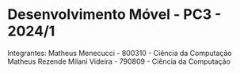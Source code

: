 # Desenvolvimento Móvel - PC3 - 2024/1

Integrantes:
Matheus Menecucci - 800310 - Ciência da Computação
Matheus Rezende Milani Videira - 790809 - Ciência da Computação